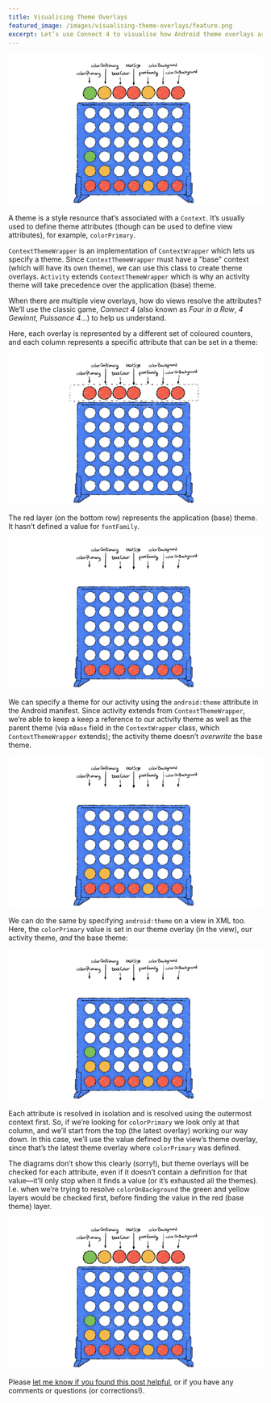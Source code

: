 ```yaml
---
title: Visualising Theme Overlays
featured_image: /images/visualising-theme-overlays/feature.png
excerpt: Let’s use Connect 4 to visualise how Android theme overlays are applied, and the effect on attribute resolution.
---
```


![](/images/visualising-theme-overlays/feature.png)

A theme is a style resource that’s associated with a `Context`. It’s usually used to define theme attributes (though can be used to define view attributes), for example, `colorPrimary`.

`ContextThemeWrapper` is an implementation of `ContextWrapper` which lets us specify a theme. Since `ContextThemeWrapper` must have a "base" context (which will have its own theme), we can use this class to create theme overlays. `Activity` extends `ContextThemeWrapper` which is why an activity theme will take precedence over the application (base) theme.

When there are multiple view overlays, how do views resolve the attributes? We’ll use the classic game, _Connect 4_ (also known as _Four in a Row_, _4 Gewinnt_, _Puissance 4_...) to help us understand.

Here, each overlay is represented by a different set of coloured counters, and each column represents a specific attribute that can be set in a theme:

![](/images/visualising-theme-overlays/theme-overlays.gif)

The red layer (on the bottom row) represents the application (base) theme. It hasn’t defined a value for `fontFamily`.

![](/images/visualising-theme-overlays/app-dropped.png)

We can specify a theme for our activity using the `android:theme` attribute in the Android manifest. Since activity extends from `ContextThemeWrapper`, we’re able to keep a keep a reference to our activity theme as well as the parent theme (via `mBase` field in the `ContextWrapper` class, which `ContextThemeWrapper` extends); the activity theme doesn’t _overwrite_ the base theme.

![](/images/visualising-theme-overlays/activity-dropped.png)

We can do the same by specifying `android:theme` on a view in XML too. Here, the `colorPrimary` value is set in our theme overlay (in the view), our activity theme, _and_ the base theme:

![](/images/visualising-theme-overlays/view-theme-overlay.png)

Each attribute is resolved in isolation and is resolved using the outermost context first. So, if we’re looking for `colorPrimary` we look only at that column, and we’ll start from the top (the latest overlay) working our way down. In this case, we’ll use the value defined by the view’s theme overlay, since that’s the latest theme overlay where `colorPrimary` was defined.

The diagrams don’t show this clearly (sorry!), but theme overlays will be checked for each attribute, even if it doesn’t contain a definition for that value—it’ll only stop when it finds a value (or it’s exhausted all the themes). I.e. when we’re trying to resolve `colorOnBackground` the green and yellow layers would be checked first, before finding the value in the red (base theme) layer.

![](/images/visualising-theme-overlays/resolved.png)

Please [let me know if you found this post helpful](https://twitter.com/ataulm/status/1191494798097756165), or if you have any comments or questions (or corrections!).
